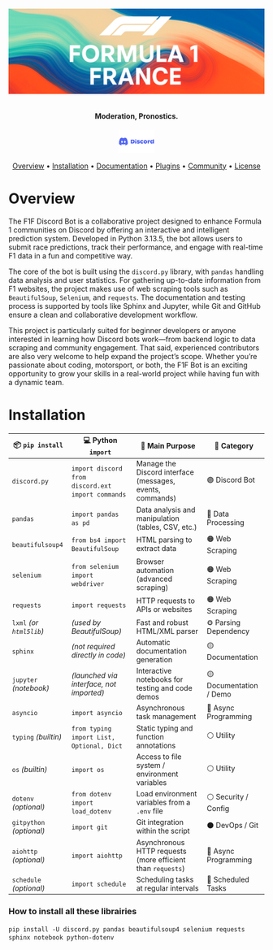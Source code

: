 <h1 align="center">

![Image](/sprites/banniere_F1F.png)

<h4 align="center">Moderation, Pronostics.</h4>

<p align="center">
  <a href="https://discord.gg/89ENkYSCWE">
    <img src="/sprites/Discord-logo.png" alt="Discord Server" width="70" height="45">
  </a>
 
 <p align="center">
  <a href="#overview">Overview</a>
  •
  <a href="#installation">Installation</a>
  •
  <a href="http://docs.discord.red/en/stable/index.html">Documentation</a>
  •
  <a href="#plugins">Plugins</a>
  •
  <a href="#join-the-community">Community</a>
  •
  <a href="#license">License</a>
</p>


# Overview

The F1F Discord Bot is a collaborative project designed to enhance Formula 1 communities on Discord by offering an interactive and intelligent prediction system. Developed in Python 3.13.5, the bot allows users to submit race predictions, track their performance, and engage with real-time F1 data in a fun and competitive way.

The core of the bot is built using the `discord.py` library, with `pandas` handling data analysis and user statistics. For gathering up-to-date information from F1 websites, the project makes use of web scraping tools such as `BeautifulSoup`, `Selenium`, and `requests`. The documentation and testing process is supported by tools like Sphinx and Jupyter, while Git and GitHub ensure a clean and collaborative development workflow.

This project is particularly suited for beginner developers or anyone interested in learning how Discord bots work—from backend logic to data scraping and community engagement. That said, experienced contributors are also very welcome to help expand the project’s scope. Whether you’re passionate about coding, motorsport, or both, the F1F Bot is an exciting opportunity to grow your skills in a real-world project while having fun with a dynamic team.


# Installation 

| 📦 `pip install`         | 💻 Python `import`                                     | 🧠 Main Purpose                                             | 🧩 Category             |
| ------------------------ | ------------------------------------------------------ | ----------------------------------------------------------- | ----------------------- |
| `discord.py`             | `import discord`<br>`from discord.ext import commands` | Manage the Discord interface (messages, events, commands)   | 🟣 Discord Bot          |
| `pandas`                 | `import pandas as pd`                                  | Data analysis and manipulation (tables, CSV, etc.)          | 🔵 Data Processing      |
| `beautifulsoup4`         | `from bs4 import BeautifulSoup`                        | HTML parsing to extract data                                | 🟠 Web Scraping         |
| `selenium`               | `from selenium import webdriver`                       | Browser automation (advanced scraping)                      | 🟠 Web Scraping         |
| `requests`               | `import requests`                                      | HTTP requests to APIs or websites                           | 🟠 Web Scraping         |
| `lxml` *(or `html5lib`)* | *(used by BeautifulSoup)*                              | Fast and robust HTML/XML parser                             | ⚙️ Parsing Dependency   |
| `sphinx`                 | *(not required directly in code)*                      | Automatic documentation generation                          | 🟡 Documentation        |
| `jupyter` *(notebook)*   | *(launched via interface, not imported)*               | Interactive notebooks for testing and code demos            | 🟡 Documentation / Demo |
| `asyncio`                | `import asyncio`                                       | Asynchronous task management                                | 🔴 Async Programming    |
| `typing` *(builtin)*     | `from typing import List, Optional, Dict`              | Static typing and function annotations                      | ⚪ Utility               |
| `os` *(builtin)*         | `import os`                                            | Access to file system / environment variables               | ⚪ Utility               |
| `dotenv` *(optional)*    | `from dotenv import load_dotenv`                       | Load environment variables from a `.env` file               | ⚪ Security / Config     |
| `gitpython` *(optional)* | `import git`                                           | Git integration within the script                           | ⚫ DevOps / Git          |
| `aiohttp` *(optional)*   | `import aiohttp`                                       | Asynchronous HTTP requests (more efficient than `requests`) | 🔴 Async Programming    |
| `schedule` *(optional)*  | `import schedule`                                      | Scheduling tasks at regular intervals                       | 🔁 Scheduled Tasks      |

### How to install all these librairies

```console
pip install -U discord.py pandas beautifulsoup4 selenium requests sphinx notebook python-dotenv
```